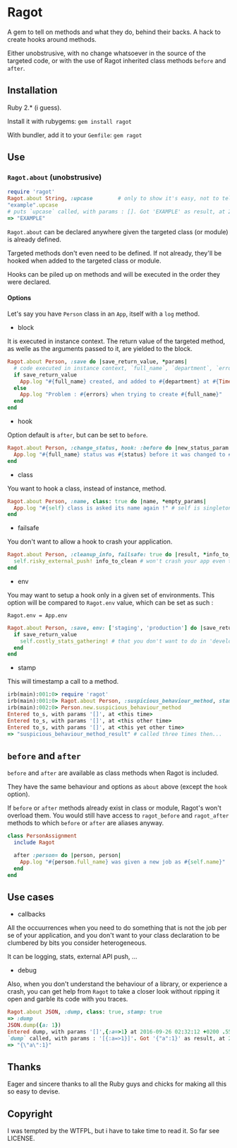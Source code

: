 # Ragot

A gem to tell on methods and what they do, behind their backs. A hack to create
hooks around methods.

Either unobstrusive, with no change whatsoever in the source of the targeted
code, or with the use of Ragot inherited class methods `before` and `after`.

## Installation

Ruby 2.* (i guess).

Install it with rubygems: `gem install ragot`

With bundler, add it to your `Gemfile`: `gem ragot`

## Use

### `Ragot.about` (unobstrusive)

```ruby
require 'ragot'
Ragot.about String, :upcase        # only to show it's easy, not to tell you it's a good idea...
"example".upcase
# puts `upcase` called, with params : []. Got 'EXAMPLE' as result, at 2016-09-25 20:47:14 +0200 .0821934
=> "EXAMPLE"
```

`Ragot.about` can be declared anywhere given the targeted class (or module) is
already defined.

Targeted methods don't even need to be defined. If not already, they'll be
hooked when added to the targeted class or module.

Hooks can be piled up on methods and will be executed in the order they were
declared.

#### Options

Let's say you have `Person` class in an `App`, itself with a `log` method.

* block

It is executed in instance context. The return value of the targeted method,
as welle as the arguments passed to it, are yielded to the block.

```ruby
Ragot.about Person, :save do |save_return_value, *params|
  # code executed in instance context, `full_name`, `department`, `errors` are Person instance methods
  if save_return_value
    App.log "#{full_name} created, and added to #{department} at #{Time.now}"
  else
    App.log "Problem : #{errors} when trying to create #{full_name}"
  end
end
```

* hook

Option default is `after`, but can be set to `before`.

```ruby
Ragot.about Person, :change_status, hook: :before do |new_status_param|
  App.log "#{full_name} status was #{status} before it was changed to #{new_status_param}"
end
```

* class

You want to hook a class, instead of instance, method.

```ruby
Ragot.about Person, :name, class: true do |name, *empty_params|
  App.log "#{self} class is asked its name again !" # self is singleton_class
end
```

* failsafe

You don't want to allow a hook to crash your application.

```ruby
Ragot.about Person, :cleanup_info, failsafe: true do |result, *info_to_clean|
  self.risky_external_push! info_to_clean # won't crash your app even though API call went wrong
end
```

* env

You may want to setup a hook only in a given set of environments. This option
will be compared to `Ragot.env` value, which can be set as such :

`Ragot.env = App.env`

```ruby
Ragot.about Person, :save, env: ['staging', 'production'] do |save_return_value|
  if save_return_value
    self.costly_stats_gathering! # that you don't want to do in 'development'
  end
end
```

* stamp

This will timestamp a call to a method.

```ruby
irb(main):001:0> require 'ragot'
irb(main):001:0> Ragot.about Person, :suspicious_behaviour_method, stamp: true
irb(main):002:0> Person.new.suspicious_behaviour_method
Entered to_s, with params '[]', at <this time>
Entered to_s, with params '[]', at <this other time>
Entered to_s, with params '[]', at <this yet other time>
=> "suspicious_behaviour_method_result" # called three times then...
```

## `before` and `after`

`before` and `after` are available as class methods when Ragot is included.

They have the same behaviour and options as `about` above (except the `hook`
option).

If `before` or `after` methods already exist in class or module, Ragot's won't
overload them. You would still have access to `ragot_before` and `ragot_after`
methods to which `before` or `after` are aliases anyway.

```ruby
class PersonAssignment
  include Ragot

  after :person= do |person, person|
    App.log "#{person.full_name} was given a new job as #{self.name}"
  end
end
```

## Use cases

* callbacks

All the occuurrences when you need to do something that is not the job per se of
your application, and you don't want to your class declaration to be clumbered
by bits you consider heterogeneous.

It can be logging, stats, external API push, ...

* debug

Also, when you don't understand the behaviour of a library, or experience a
crash, you can get help from `Ragot` to take a closer look without ripping it
open and garble its code with you traces.

```ruby
Ragot.about JSON, :dump, class: true, stamp: true
=> :dump
JSON.dump({a: 1})
Entered dump, with params '[]',{:a=>1} at 2016-09-26 02:32:12 +0200 .553876
`dump` called, with params : '[{:a=>1}]'. Got '{"a":1}' as result, at 2016-09-26 02:32:12 +0200 .5540571
=> "{\"a\":1}"
```

## Thanks

Eager and sincere thanks to all the Ruby guys and chicks for making all this so
easy to devise.

## Copyright

I was tempted by the WTFPL, but i have to take time to read it.
So far see LICENSE.
